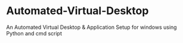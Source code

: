 # Automated-Virtual-Desktop
An Automated Virtual Desktop &amp; Application Setup for windows using Python and cmd script
